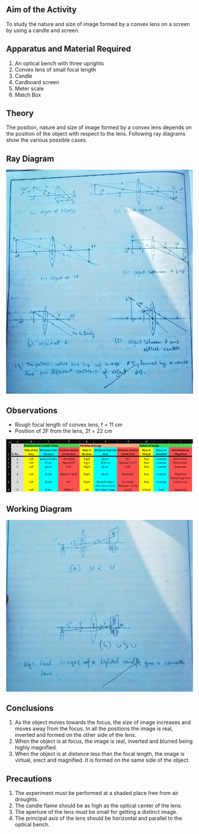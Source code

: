 ## Aim of the Activity 
To study the nature and size of image formed by a convex lens on a screen by using a candle and screen. 

## Apparatus and Material Required 
1. An optical bench with three uprights
2. Convex lens of small focal length
3. Candle 
4. Cardboard screen 
5. Meter scale 
6. Match Box 

## Theory 
The position, nature and size of image formed by a convex lens depends on the position of the object with respect to the lens. Following ray diagrams show the various possible cases. 

## Ray Diagram
![ray diagram](./img/7-ray-diagram.jpg) 

## Observations 
- Rough focal length of convex lens, f = 11 cm 
- Position of 2F from the lens, 2f = 22 cm 

![table](./img/7-table.png)

## Working Diagram
![working diagram](./img/7-working-diagram.jpg) 

## Conclusions 
1. As the object moves towards the focus, the size of image increases and moves away from the focus. In all the positions the image is real, inverted and formed on the other side of the lens. 
2. When the object is at focus, the image is real, inverted and blurred being highly magnified. 
3. When the object is at distance less than the focal length, the image is virtual, erect and magnified. It is formed on the same side of the object. 

## Precautions 
1. The experiment must be performed at a shaded place free from air droughts.
2. The candle flame should be as high as the optical center of the lens. 
3. The aperture of the lens must be small for getting a distinct image.
4. The principal axis of the lens should be horizontal and parallel to the optical bench. 
